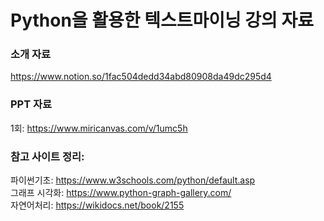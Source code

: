 # Python을 활용한 텍스트마이닝 강의 자료
### 소개 자료 <br>
https://www.notion.so/1fac504dedd34abd80908da49dc295d4 <br>

### PPT 자료 <br>
1회: https://www.miricanvas.com/v/1umc5h <br>

### 참고 사이트 정리: <br>
파이썬기초: https://www.w3schools.com/python/default.asp <br>
그래프 시각화: https://www.python-graph-gallery.com/ <br>
자연어처리: https://wikidocs.net/book/2155 <br>
